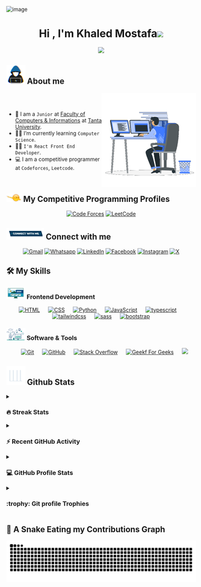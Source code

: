 ![image](https://github.com/user-attachments/assets/8683c2a4-ebf8-4e1a-ba0c-947b2d0071a3)<h1 align="center">Hi , I'm Khaled Mostafa<img src="https://media.giphy.com/media/hvRJCLFzcasrR4ia7z/giphy.gif" width="35"></h1>
<p align="center">
  <a href="https://github.com/DenverCoder1/readme-typing-svg"><img src="https://readme-typing-svg.herokuapp.com?font=Time+New+Roman&color=%23C8BE25&size=25&center=true&vCenter=true&width=600&height=100&lines=React+Front+End+Developer;Computer+Science+Student;Always+learning+new+things"></a>
</p>
	
## <picture><img src = "https://github.com/khaledrokaya/khaledrokaya/blob/main/Images/about_me.gif?raw=trueImages/about_me.gif?raw=true" width = 50px></picture> About me

<picture> <img align="right" src="https://github.com/khaledrokaya/khaledrokaya/blob/main/Images/Right_Side.gif?raw=true" width = 250px></picture>

<br><br>

- :school: I am a `Junior` at [Faculty of Computers & Informations](https://ci.tanta.edu.eg/en/) at [Tanta University](https://tanta.edu.eg/).
- :student: I’m currently learning `Computer Science`.
- :technologist: `I'm React Front End Developer`.
- :computer: I am a competitive programmer at `Codeforces`, `Leetcode`.
<br>


## <picture> <img src="https://github.com/khaledrokaya/khaledrokaya/blob/main/Images/competitive_programming_profile.png?raw=true" width=40> </picture> My Competitive Programming Profiles

<p align="center">
  <a href="https://codeforces.com/profile/KhaledRokaya"><img src="https://img.icons8.com/external-tal-revivo-shadow-tal-revivo/50/000000/external-codeforces-programming-competitions-and-contests-programming-community-logo-shadow-tal-revivo.png" alt="Code Forces"/></a>
	<a href="https://leetcode.com/u/Khaledrokaya"><img src="https://img.icons8.com/external-tal-revivo-shadow-tal-revivo/50/000000/external-level-up-your-coding-skills-and-quickly-land-a-job-logo-shadow-tal-revivo.png" alt="LeetCode"/></a>
</p>

## <picture> <img src="https://github.com/khaledrokaya/khaledrokaya/blob/main/Images/Connect-with-me.gif?raw=true" width="100px"> </picture> Connect with me
<p align="center">
	<a href="mailto:khaled.mustafa.jr@gmail.com"><img img src="https://img.shields.io/badge/gmail-%23EA4335.svg?style=flat&logo=gmail&logoColor=white" alt="Gmail"/></a>
	<a href="https://wa.me/+201121370379"><img src="https://img.shields.io/badge/whatsapp-%2325D366.svg?style=flat&logo=whatsapp&logoColor=white" alt="Whatsapp"/></a>
	<a href="https://www.linkedin.com/in/khaled-mostafa-jr"><img src="https://img.shields.io/badge/linkedin-%230A66C2.svg?style=flat&logo=linkedin&logoColor=white" alt="LinkedIn"/></a>
	<a href="https://www.facebook.com/khaled.mostafa.jr"><img src="https://img.shields.io/badge/facebook-%231877F2.svg?style=flat&logo=facebook&logoColor=white" alt="Facebook"/></a>
	<a href="https://www.instagram.com/khaled_rokayaa"><img src="https://img.shields.io/badge/instagram-%23E4405F.svg?style=flat&logo=instagram&logoColor=white" alt="Instagram"/></a>
	<a href="https://x.com/KhaledMoJr"><img src="https://img.shields.io/badge/X-%23FFFC00.svg?style=flat&color=white&logo=X&logoColor=black" alt="X"/></a>
</p>



## 🛠️ My Skills

### <picture> <img src = "https://github.com/khaledrokaya/khaledrokaya/blob/main/Images/Front_End.gif?raw=true" width = 50px>  </picture> Frontend Development
<p align="center"> 
  <a href="https://www.w3.org/html/" target="_blank"> 
   <img alt="HTML" src="https://img.shields.io/badge/HTML5%20-%23E34F26.svg?style=flat&logo=html5&logoColor=white"></a>   
  &emsp;
  <a href="https://www.w3schools.com/css/" target="_blank">
    <img alt="CSS" src="https://img.shields.io/badge/CSS%20-%231572B6.svg?style=flat&logo=css3&logoColor=white"></a> 
  &emsp;
  <a href="https://www.python.org" target="_blank">
    <img alt="Python" src="https://img.shields.io/badge/react-%2361DAFB.svg?style=flat&logo=React&logoColor=black"></a>
  &emsp;
  <a href="https://developer.mozilla.org/en-US/docs/Web/JavaScript" target="_blank"> 
     <img alt="JavaScript" src="https://img.shields.io/badge/JavaScript%20-%23F7DF1E.svg?style=flat&logo=javascript&logoColor=black"></a>
   &emsp; 
  <a href="https://www.w3.org/typescript/" target="_blank"> 
   <img alt="typescript" src="https://img.shields.io/badge/typescript%20-%23E34F26.svg?style=flat&logo=typescript&logoColor=white&color=blue"></a> 
     &emsp; 
  <a href="https://www.w3.org/typescript/" target="_blank"> 
   <img alt="tailwindcss" src="https://img.shields.io/badge/tailwindCss%20-%23E34F26.svg?style=flat&logo=tailwindcss&logoColor=blue&color=lightblue"></a> 
      &emsp; 
  <a href="https://www.w3.org/typescript/" target="_blank"> 
   <img alt="sass" src="https://img.shields.io/badge/sass%20-%23E34F26.svg?style=flat&logo=sass&logoColor=white&color=pink"></a>
      &emsp; 
  <a href="https://www.w3.org/typescript/" target="_blank"> 
   <img alt="bootstrap" src="https://img.shields.io/badge/bootstrap%20-%23E34F26.svg?style=flat&logo=bootstrap&logoColor=white&color=purple"></a>  
</p>

 ### <picture> <img src = "https://github.com/khaledrokaya/khaledrokaya/blob/main/Images/Software_Tools.gif?raw=true" width = 50px>  </picture> Software & Tools
 
<p align="center">
  &emsp;
    <a href="#"><img alt="Git" src="https://img.shields.io/badge/Git%20-%23F05033.svg?style=flat&logo=git&logoColor=white"></a>
  &emsp;
    <a href="#"><img alt="GitHub" src="https://img.shields.io/badge/github-%23181717.svg?style=flat&logo=github&logoColor=white"></a>
  &emsp;
    <a href="#"><img alt="Stack Overflow" src="https://img.shields.io/badge/-Stack%20Overflow-FE7A16?style=flat&logo=stack-overflow&logoColor=white"></a>
  &emsp;
    <a href="#"><img alt="Geekf For Geeks" src="https://img.shields.io/badge/geeksforgeeks-%230F9D58.svg?style=flat&logo=geeksforgeeks&logoColor=white"></a>
  &emsp;
    <a href="#"><img src="https://img.shields.io/badge/sql server-%234479A1.svg?&style=flat&logoColor=white"/></a>
</p>

## <picture> <img src = "https://github.com/khaledrokaya/khaledrokaya/blob/main/Images/Statistics.gif?raw=true" width = 50px>  </picture> Github Stats

<details><summary><h3> 🔥 Streak Stats</h3></summary>

----	

<p align="center"><img src="https://github-readme-streak-stats.herokuapp.com/?user=khaledrokaya&theme=tokyonight_duo" alt="7oSkaaa" /></p>

</details>

<details><summary><h3>⚡ Recent GitHub Activity</h3></summary>

----
![KhaledRokaya's GitHub activity graph](https://github-readme-activity-graph.vercel.app/graph?username=khaledrokaya)
</details>
<details><summary><h3>💻 GitHub Profile Stats</h3></summary>

----
<p align="center">
    <a href="https://github.com/anuraghazra/github-readme-stats">
	    <img alt="KhaledRokaya's GitHub Stats" src="https://github-readme-stats.vercel.app/api?username=khaledrokaya&show_icons=true&count_private=true&locale=en&theme=tokyonight&layout=compact" height="230px"/></a>
	  <img src="https://github-readme-stats.vercel.app/api/top-langs?username=khaledrokaya&langs_count=10&show_icons=true&locale=en&theme=tokyonight" alt="7oSkaaa" height="230px"/>
<br/>

  <b>Note:</b> Top languages is only a metric of the languages my public code consists of and doesn't reflect experience or skill level.
  </p>
</details>

<details><summary> <h3> :trophy: Git profile Trophies </h3></summary>

----
	
<p align="center"> <a href="https://github.com/ryo-ma/github-profile-trophy"><img src="https://github-profile-trophy.vercel.app/?username=khaledrokaya&layout=compact&theme=tokyonight&column=4&margin-w=15&margin-h=15" alt="7oskaaa" /></a> </p>
	
</details>

## 🐍 A Snake Eating my Contributions Graph
	
<p align="center">
	<picture>
		  <source media="(prefers-color-scheme: dark)" srcset="https://raw.githubusercontent.com/khaledrokaya/khaledrokaya/output/github-contribution-grid-snake-dark.svg">
		  <source media="(prefers-color-scheme: light)" srcset="https://raw.githubusercontent.com/khaledrokaya/khaledrokaya/output/github-contribution-grid-snake.svg">
		  <img alt="github contribution grid snake animation" src="https://raw.githubusercontent.com/khaledrokaya/khaledrokaya/output/github-contribution-grid-snake.svg">
	</picture>
</p>
